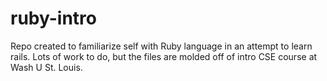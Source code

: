 # ruby-intro
Repo created to familiarize self with Ruby language in an attempt to learn rails. Lots of work to do, but the files are molded off of intro CSE course at Wash U St. Louis. 
